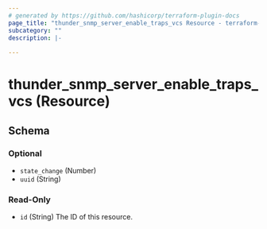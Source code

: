 ```yaml
---
# generated by https://github.com/hashicorp/terraform-plugin-docs
page_title: "thunder_snmp_server_enable_traps_vcs Resource - terraform-provider-thunder"
subcategory: ""
description: |-
  
---
```


# thunder_snmp_server_enable_traps_vcs (Resource)





<!-- schema generated by tfplugindocs -->
## Schema

### Optional

- `state_change` (Number)
- `uuid` (String)

### Read-Only

- `id` (String) The ID of this resource.


